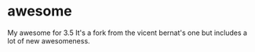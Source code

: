 awesome
=======

My awesome for 3.5
It's a fork from the vicent bernat's one but includes a lot of new awesomeness.
